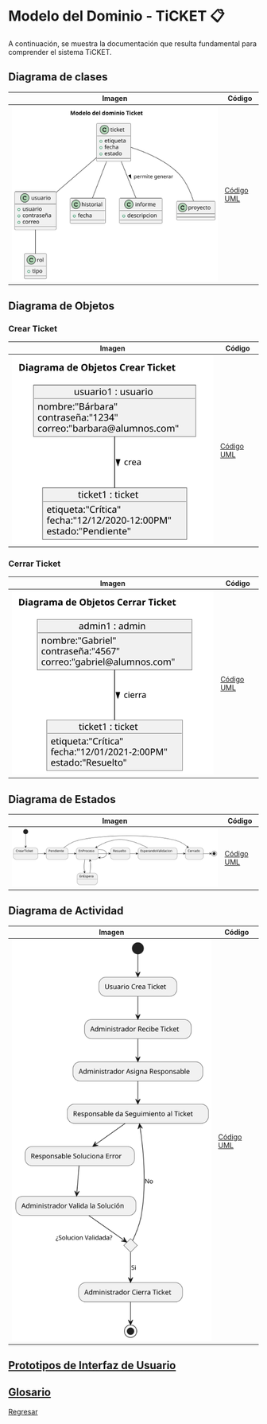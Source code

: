 # Modelo del Dominio - TiCKET 📋

A continuación, se muestra la documentación que resulta fundamental para comprender el sistema TiCKET.

## Diagrama de clases

| Imagen | Código |
|--------|--------|
|![Imagen](/imagenes/modelosUML/ModeloDominioTicket.svg)|[Código UML](/modelosUML/DiagramasModeloDominio/ModeloDominioTicket.puml)|


## Diagrama de Objetos

### Crear Ticket

| Imagen | Código |
|--------|--------|
|![Imagen](/imagenes/modelosUML/DiagramaObjetosCrearTicket.svg)|[Código UML](/modelosUML/DiagramasModeloDominio/DiagramaDeObjetosCrearTicket.puml)|

### Cerrar Ticket

| Imagen | Código |
|--------|--------|
|![Imagen](/imagenes/modelosUML/DiagramaObjetosCerrarTicket.svg)|[Código UML](/modelosUML/DiagramasModeloDominio/DiagramaDeObjetosCerrarTicket.puml)|

## Diagrama de Estados

| Imagen | Código |
|--------|--------|
|![Imagen](/imagenes/modelosUML/EstadoVidaTicket.svg)|[Código UML](/modelosUML/DiagramaDeEstados/EstadoDeVidaTicket.puml)|


## Diagrama de Actividad

| Imagen | Código |
|--------|--------|
|![Imagen](/imagenes/modelosUML/DiagramaActicidad.svg)|[Código UML](/modelosUML/DiagramaActividades/DiagramaDeActividad.puml)|


## [Prototipos de Interfaz de Usuario](/imagenes/interfaces/README.md)


## [Glosario](/modelosUML/README.md)

[Regresar](/README.md)